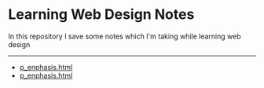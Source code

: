 # Learning Web Design Notes
In this repository I save some notes which I'm taking while learning web design
<hr>

- <a href="https://raw.githack.com/hugomenz/learning_web-design/main/p_enphasis.html">p_enphasis.html</a>
- <a href="https://raw.githack.com/hugomenz/learning_web-design/main/p_cat-app.html">p_enphasis.html</a>

